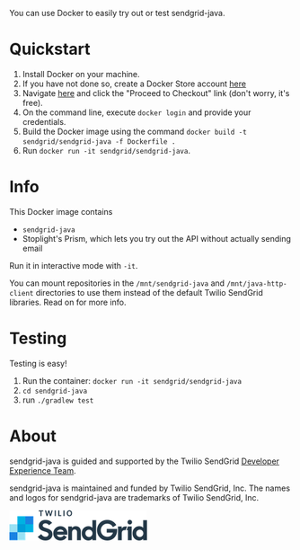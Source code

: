 You can use Docker to easily try out or test sendgrid-java.

<a name="Quickstart"></a>
# Quickstart

1. Install Docker on your machine.
2. If you have not done so, create a Docker Store account [here](https://store.docker.com/signup?next=%2F)
3. Navigate [here](https://store.docker.com/images/oracle-serverjre-8) and click the "Proceed to Checkout" link (don't worry, it's free).
4. On the command line, execute `docker login` and provide your credentials.
5. Build the Docker image using the command `docker build -t sendgrid/sendgrid-java -f Dockerfile .`
6. Run `docker run -it sendgrid/sendgrid-java`.

<a name="Info"></a>
# Info

This Docker image contains
 - `sendgrid-java`
 - Stoplight's Prism, which lets you try out the API without actually sending email

Run it in interactive mode with `-it`.

You can mount repositories in the `/mnt/sendgrid-java` and `/mnt/java-http-client` directories to use them instead of the default Twilio SendGrid libraries. Read on for more info.

<a name="Testing"></a>
# Testing
Testing is easy!  
1. Run the container: `docker run -it sendgrid/sendgrid-java`
2. `cd sendgrid-java`
3. run `./gradlew test`

<a name="about"></a>
# About

sendgrid-java is guided and supported by the Twilio SendGrid [Developer Experience Team](mailto:dx@sendgrid.com).

sendgrid-java is maintained and funded by Twilio SendGrid, Inc. The names and logos for sendgrid-java are trademarks of Twilio SendGrid, Inc.

![SendGrid Logo](https://github.com/sendgrid/sendgrid-python/raw/master/twilio_sendgrid_logo.png)

